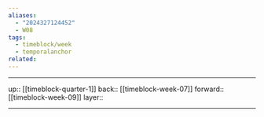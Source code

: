 ```yaml
---
aliases:
  - "2024327124452"
  - W08
tags:
  - timeblock/week
  - temporalanchor
related:
---
```




***

up:: [[timeblock-quarter-1]]
back:: [[timeblock-week-07]]
forward:: [[timeblock-week-09]]
layer:: 

***
